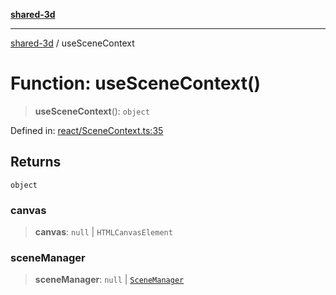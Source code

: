 [**shared-3d**](../README.md)

***

[shared-3d](../globals.md) / useSceneContext

# Function: useSceneContext()

> **useSceneContext**(): `object`

Defined in: [react/SceneContext.ts:35](https://github.com/ysordo/shared-3d/blob/b6432fb3e17dac484f77d6ff1862cd9a4f0ddf38/src/react/SceneContext.ts#L35)

## Returns

`object`

### canvas

> **canvas**: `null` \| `HTMLCanvasElement`

### sceneManager

> **sceneManager**: `null` \| [`SceneManager`](../classes/SceneManager.md)
